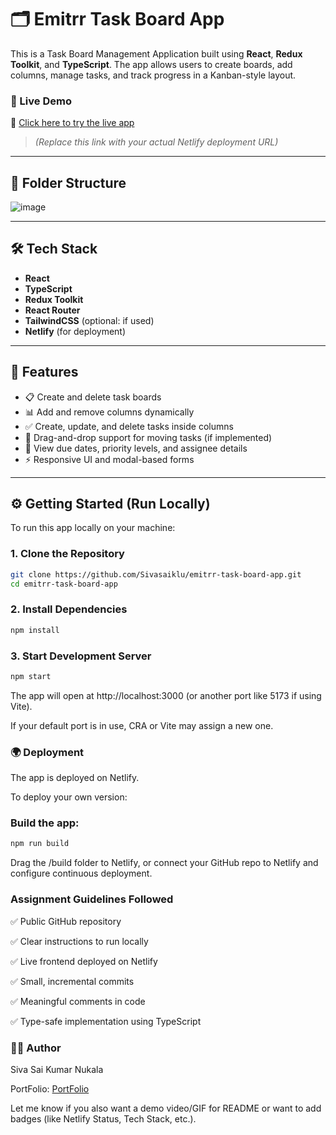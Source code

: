 # 🗂️ Emitrr Task Board App

This is a Task Board Management Application built using **React**, **Redux Toolkit**, and **TypeScript**. The app allows users to create boards, add columns, manage tasks, and track progress in a Kanban-style layout.

### 🚀 Live Demo

🔗 [Click here to try the live app](https://boards-task.netlify.app/)

> _(Replace this link with your actual Netlify deployment URL)_

---

## 📂 Folder Structure

![image](https://github.com/user-attachments/assets/fba6629f-828b-4d89-9439-7a5d8e60c34b)


---

## 🛠️ Tech Stack

- **React**
- **TypeScript**
- **Redux Toolkit**
- **React Router**
- **TailwindCSS** (optional: if used)
- **Netlify** (for deployment)

---

## 🧰 Features

- 📋 Create and delete task boards
- 📊 Add and remove columns dynamically
- ✅ Create, update, and delete tasks inside columns
- 🔁 Drag-and-drop support for moving tasks (if implemented)
- 📅 View due dates, priority levels, and assignee details
- ⚡ Responsive UI and modal-based forms

---

## ⚙️ Getting Started (Run Locally)

To run this app locally on your machine:

### 1. Clone the Repository

```bash
git clone https://github.com/Sivasaiklu/emitrr-task-board-app.git
cd emitrr-task-board-app
```

### 2. Install Dependencies

```bash
npm install
```

### 3. Start Development Server

```bash
npm start
```

The app will open at http://localhost:3000 (or another port like 5173 if using Vite).

If your default port is in use, CRA or Vite may assign a new one.


### 🌍 Deployment

The app is deployed on Netlify.

To deploy your own version:

### Build the app:

```bash
npm run build
```

Drag the /build folder to Netlify, or connect your GitHub repo to Netlify and configure continuous deployment.

### Assignment Guidelines Followed

✅ Public GitHub repository

✅ Clear instructions to run locally

✅ Live frontend deployed on Netlify

✅ Small, incremental commits

✅ Meaningful comments in code

✅ Type-safe implementation using TypeScript


### 🙋‍♂️ Author

Siva Sai Kumar Nukala

PortFolio: [PortFolio](https://sivasaiklu.github.io/PortFolio)

Let me know if you also want a demo video/GIF for README or want to add badges (like Netlify Status, Tech Stack, etc.).






















